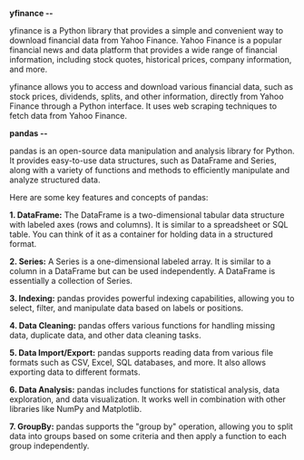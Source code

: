 **yfinance --**

yfinance is a Python library that provides a simple and convenient way to download financial data from Yahoo Finance. 
Yahoo Finance is a popular financial news and data platform that provides a wide range of financial information, 
including stock quotes, historical prices, company information, and more.

yfinance allows you to access and download various financial data, such as stock prices, dividends, splits, 
and other information, directly from Yahoo Finance through a Python interface. It uses web scraping techniques to fetch data from Yahoo Finance.

**pandas --**

pandas is an open-source data manipulation and analysis library for Python. It provides easy-to-use data structures, 
such as DataFrame and Series, along with a variety of functions and methods to efficiently manipulate and analyze structured data.

Here are some key features and concepts of pandas:

**1. DataFrame:** The DataFrame is a two-dimensional tabular data structure with labeled axes (rows and columns). It is similar to a spreadsheet or SQL table. You can think of it as a container for holding data in a structured format.

**2. Series:** A Series is a one-dimensional labeled array. It is similar to a column in a DataFrame but can be used independently. A DataFrame is essentially a collection of Series.

**3. Indexing:** pandas provides powerful indexing capabilities, allowing you to select, filter, and manipulate data based on labels or positions.

**4. Data Cleaning:** pandas offers various functions for handling missing data, duplicate data, and other data cleaning tasks.

**5. Data Import/Export:** pandas supports reading data from various file formats such as CSV, Excel, SQL databases, and more. It also allows exporting data to different formats.

**6. Data Analysis:** pandas includes functions for statistical analysis, data exploration, and data visualization. It works well in combination with other libraries like NumPy and Matplotlib.

**7. GroupBy:** pandas supports the "group by" operation, allowing you to split data into groups based on some criteria and then apply a function to each group independently.

